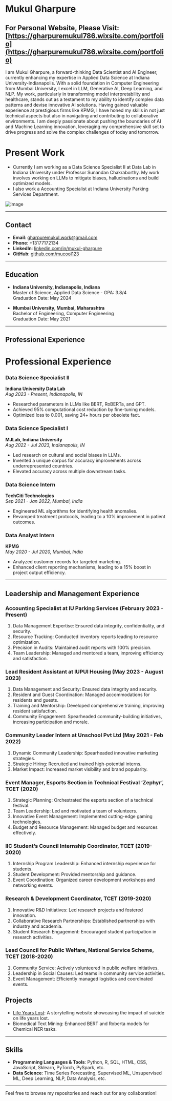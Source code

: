 # Mukul Gharpure

## For Personal Website, Please Visit: [https://gharpuremukul786.wixsite.com/portfolio](https://gharpuremukul786.wixsite.com/portfolio)


I am Mukul Gharpure, a forward-thinking Data Scientist and AI Engineer, currently enhancing my expertise in Applied Data Science at Indiana University-Indianapolis. With a solid foundation in Computer Engineering from Mumbai University, I excel in LLM, Generative AI, Deep Learning, and NLP. My work, particularly in transforming model interpretability and healthcare, stands out as a testament to my ability to identify complex data patterns and devise innovative AI solutions. Having gained valuable experience at prestigious firms like KPMG, I have honed my skills in not just technical aspects but also in navigating and contributing to collaborative environments. I am deeply passionate about pushing the boundaries of AI and Machine Learning innovation, leveraging my comprehensive skill set to drive progress and solve the complex challenges of today and tomorrow.

# Present Work
- Currently I am working as a Data Science Specialist II at Data Lab in Indiana University under Professor Sunandan Chakraborthy. My work involves working on LLMs to mitigate biases, hallucinations and build optimized models.
- I also work a Accounting Specialist at Indiana University Parking Services Department.

![image](https://github.com/mucool123/mucool123/assets/59078822/8695c953-3b43-4717-b9b4-fbb48aef7eba)

---

## Contact

- **Email**: gharpuremukul.work@gmail.com
- **Phone**: +13177172134
- **LinkedIn**: [linkedin.com/in/mukul-gharpure](https://linkedin.com/in/mukul-gharpure)
- **GitHub**: [github.com/mucool123](https://github.com/mucool123)

---

## Education

- **Indiana University, Indianapolis, Indiana**  
  Master of Science, Applied Data Science - GPA: 3.8/4  
  Graduation Date: May 2024

- **Mumbai University, Mumbai, Maharashtra**  
  Bachelor of Engineering, Computer Engineering  
  Graduation Date: May 2021

---

## Professional Experience

# Professional Experience

### Data Science Specialist II
**Indiana University Data Lab**  
*Aug 2023 - Present, Indianapolis, IN*

- Researched parameters in LLMs like BERT, RoBERTa, and GPT.
- Achieved 95% computational cost reduction by fine-tuning models.
- Optimized loss to 0.001, saving 24+ hours per obsolete fact.

### Data Science Specialist I
**MJLab, Indiana University**  
*Aug 2022 - Jul 2023, Indianapolis, IN*

- Led research on cultural and social biases in LLMs.
- Invented a unique corpus for accuracy improvements across underrepresented countries.
- Elevated accuracy across multiple downstream tasks.

### Data Science Intern
**TechCiti Technologies**  
*Sep 2021 - Jan 2022, Mumbai, India*

- Engineered ML algorithms for identifying health anomalies.
- Revamped treatment protocols, leading to a 10% improvement in patient outcomes.

### Data Analyst Intern
**KPMG**  
*May 2020 - Jul 2020, Mumbai, India*

- Analyzed customer records for targeted marketing.
- Enhanced client reporting mechanisms, leading to a 15% boost in project output efficiency.



---

## Leadership and Management Experience

### Accounting Specialist at IU Parking Services (February 2023 - Present)

  1. Data Management Expertise: Ensured data integrity, confidentiality, and security.
  2. Resource Tracking: Conducted inventory reports leading to resource optimization.
  3. Precision in Audits: Maintained audit reports with 100% precision.
  4. Team Leadership: Managed and mentored a team, improving efficiency and satisfaction.

### Lead Resident Assistant at IUPUI Housing (May 2023 - August 2023)

  1. Data Management and Security: Ensured data integrity and security.
  2. Resident and Guest Coordination: Managed accommodations for residents and guests.
  3. Training and Mentorship: Developed comprehensive training, improving resident satisfaction.
  4. Community Engagement: Spearheaded community-building initiatives, increasing participation and morale.
  
### Community Leader Intern at Unschool Pvt Ltd (May 2021 - Feb 2022)

1. Dynamic Community Leadership: Spearheaded innovative marketing strategies.
2. Strategic Hiring: Recruited and trained high-potential interns.
3. Market Impact: Increased market visibility and brand popularity.

### Event Manager, Esports Section in Technical Festival ‘Zephyr’, TCET (2020)

1. Strategic Planning: Orchestrated the esports section of a technical festival.
2. Team Leadership: Led and motivated a team of volunteers.
3. Innovative Event Management: Implemented cutting-edge gaming technologies.
4. Budget and Resource Management: Managed budget and resources effectively.


### IIC Student’s Council Internship Coordinator, TCET (2019-2020)

1. Internship Program Leadership: Enhanced internship experience for students.
2. Student Development: Provided mentorship and guidance.
3. Event Coordination: Organized career development workshops and networking events.


### Research & Development Coordinator, TCET (2019-2020)

1. Innovative R&D Initiatives: Led research projects and fostered innovation.
2. Collaborative Research Partnerships: Established partnerships with industry and academia.
3. Student Research Engagement: Encouraged student participation in research activities.


### Lead Council for Public Welfare, National Service Scheme, TCET (2018-2020)

1. Community Service: Actively volunteered in public welfare initiatives.
2. Leadership in Social Causes: Led teams in community service activities.
3. Event Management: Efficiently managed logistics and coordinated events.






## Projects

- [Life Years Lost](https://mucool123.github.io/Life-Years-Lost/): A storytelling website showcasing the impact of suicide on life years lost.
- Biomedical Text Mining: Enhanced BERT and Roberta models for Chemical NER tasks.

---

## Skills

- **Programming Languages & Tools**: Python, R, SQL, HTML, CSS, JavaScript, Sklearn, PyTorch, PySpark, etc.
- **Data Science**: Time Series Forecasting, Supervised ML, Unsupervised ML, Deep Learning, NLP, Data Analysis, etc.

---

Feel free to browse my repositories and reach out for any collaboration!

